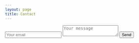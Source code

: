 ```yaml
---
layout: page
title: Contact
---
```


<form method="POST" action="http://formspree.io/hello@simlab.org">
  <input type="email" name="_replyto" placeholder="Your email">
  <textarea name="message" placeholder="Your message"></textarea>
  <button type="submit">Send</button>
  <input type="hidden" name="_subject" value="Feedbackmechanisms.org" />
  <input type="text" name="_gotcha" style="display:none" />
</form>